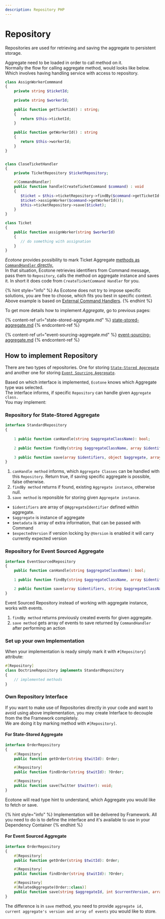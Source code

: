 ```yaml
---
description: Repository PHP
---
```


# Repository

Repositories are used for retrieving and saving the aggregate to persistent storage.&#x20;

Aggregate need to be loaded in order to call method on it. \
Normally the flow for calling aggregate method, would looks like below. Which involves having handling service with access to repository.

```php
class AssignWorkerCommmand
{
    private string $ticketId;
    
    private string $workerId;
    
    public function getTicketId() : string;
    {
       return $this->ticketId;
    }
    
    public function getWorkerId() : string
    {
       return $this->workerId;
    }
}


class CloseTicketHandler
{
    private TicketRepository $ticketRepository;

    #[CommandHandler]
    public function handle(CreateTicketCommand $command) : void
    {
       $ticket = $this->ticketRepository->findBy($command->getTicketId());
       $ticket->assignWorker($command->getWorkerId());
       $this->ticketRepository->save($ticket);    
    }
}

class Ticket
{
    public function assignWorker(string $workerId)
    {
       // do something with assignation
    }
}
```

_Ecotone_ provides possibility to mark Ticket Aggregate [methods as `CommandHandler` directly.](state-stored-aggregate.md) \
In that situation, Ecotone retrievies identifiers from Command message, pass them to `Repository`, calls the method on aggregate instance and saves it. In short it does code from `CreateTicketCommand Handler` for you.&#x20;

{% hint style="info" %}
As Ecotone does not try to impose specific solutions, you are free to choose, which fits you best in specific context. Above example is based on [External Command Handlers](external-command-handlers.md).
{% endhint %}

To get more details how to implement _Aggregate,_ go to previous pages:

{% content-ref url="state-stored-aggregate.md" %}
[state-stored-aggregate.md](state-stored-aggregate.md)
{% endcontent-ref %}

{% content-ref url="event-sourcing-aggregate.md" %}
[event-sourcing-aggregate.md](event-sourcing-aggregate.md)
{% endcontent-ref %}

## How to implement Repository

There are two types of repositories. One for storing [`State-Stored Aggregate`](state-stored-aggregate.md) and another one for storing [`Event Sourcing Aggregate`](broken-reference).

Based on which interface is implemented, `Ecotone` knows which Aggregate type was selected.\
The interface informs, if specific `Repository` can handle given `Aggregate class.`\
You may implement:&#x20;

### Repository for State-Stored Aggregate

```php
interface StandardRepository
{
    
    1 public function canHandle(string $aggregateClassName): bool; 
    
    2 public function findBy(string $aggregateClassName, array $identifiers) : ?object;
    
    3 public function save(array $identifiers, object $aggregate, array $metadata, ?int $expectedVersion): void;
}
```

1. `canHandle method` informs, which `Aggregate Classes` can be handled with this `Repository`. Return true, if saving specific aggregate is possible, false otherwise.
2. `findBy method` returns if found, existing `Aggregate instance`, otherwise null.&#x20;
3. `save method` is reponsible for storing given `Aggregate instance`.&#x20;



* `$identifiers` are array of `@AggregateIdentifier` defined within aggregate.
* `$aggregate` is instance of aggregate
* `$metadata` is array of extra information, that can be passed with Command
* `$expectedVersion` if version locking by `@Version` is enabled it will carry currently expected version

### Repository for Event Sourced Aggregate

```php
interface EventSourcedRepository
{
    public function canHandle(string $aggregateClassName): bool;
    
    1 public function findBy(string $aggregateClassName, array $identifiers) :  EventStream;

    2 public function save(array $identifiers, string $aggregateClassName, array $events, array $metadata, int $versionBeforeHandling): void;
}
```

Event Sourced Repository  instead of working with aggregate instance, works with events.&#x20;

1. `findBy method` returns previously created events for given aggregate.&#x20;
2. `save method` gets array of events to save returned by `CommandHandler` after performing an action

### Set up your own Implementation

When your implementation is ready simply mark it with `#[Repository]` attribute:

```php
#[Repository]
class DoctrineRepository implements StandardRepository
{
    // implemented methods
}
```

### Own Repository Interface

If you want to make use of Repositories directly in your code and want to avoid using above implementation, you may create Interface to decouple from the the Framework completely. \
We are doing it by marking method with `#[Repository]`.

#### For State-Stored Aggregate

```php
interface OrderRepository
{
    #[Repository]
    public function getOrder(string $twitId): Order;

    #[Repository]
    public function findOrder(string $twitId): ?Order;

    #[Repository]
    public function save(Twitter $twitter): void;
}
```

Ecotone will read type hint to understand, which Aggregate you would like to fetch or save.

{% hint style="info" %}
Implementation will be delivered by Framework. All you need to do is to define the interface and it's available to use in your Dependency Container
{% endhint %}

#### For Event Sourced Aggregate

```php
interface OrderRepository
{
    #[Repository]
    public function getOrder(string $twitId): Order;

    #[Repository]
    public function findOrder(string $twitId): ?Order;

    #[Repository]
    #[RelatedAggregate(Order::class)]
    public function save(string $aggregateId, int $currentVersion, array $events): void;
}
```

The difference is in `save` method, you need to provide `aggregate id, current aggregate's version and array of events` you would like to store.
